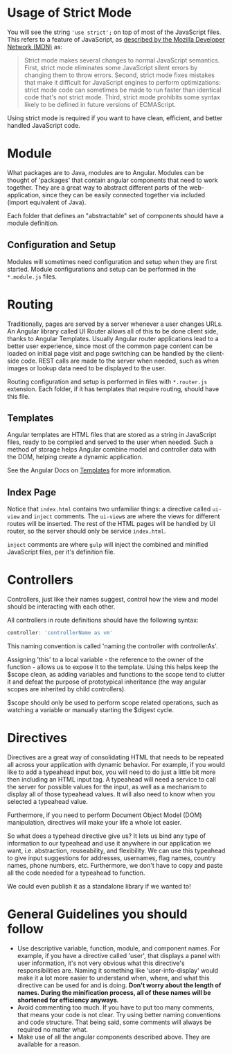 # Usage of Strict Mode #
You will see the string `'use strict';` on top of most of the JavaScript files. This refers to a feature of JavaScript,
as [described by the Mozilla Developer Network (MDN)](https://developer.mozilla.org/en-US/docs/Web/JavaScript/Reference/Strict_mode) as:

> Strict mode makes several changes to normal JavaScript semantics. First, strict mode eliminates some JavaScript silent 
> errors by changing them to throw errors. Second, strict mode fixes mistakes that make it difficult for JavaScript 
> engines to perform optimizations: strict mode code can sometimes be made to run faster than identical code that's not 
> strict mode. Third, strict mode prohibits some syntax likely to be defined in future versions of ECMAScript.

Using strict mode is required if you want to have clean, efficient, and better handled JavaScript code.

# Module #
What packages are to Java, modules are to Angular. Modules can be thought of 'packages' that contain angular components
that need to work together. They are a great way to abstract different parts of the web-application, since they can be easily
connected together via included (import equivalent of Java).

Each folder that defines an "abstractable" set of components should have a module definition.

## Configuration and Setup ##
Modules will sometimes need configuration and setup when they are first started. Module configurations and setup can
be performed in the `*.module.js` files.

# Routing #
Traditionally, pages are served by a server whenever a user changes URLs. An Angular library called UI Router allows
all of this to be done client side, thanks to Angular Templates. Usually Angular router applications lead to a better user
experience, since most of the common page content can be loaded on initial page visit and page switching can be handled
by the client-side code. REST calls are made to the server when needed, such as when images or lookup data need to be
displayed to the user.

Routing configuration and setup is performed in files with `*.router.js` extension. Each folder, if it has templates
that require routing, should have this file.

## Templates ##
Angular templates are HTML files that are stored as a string in JavaScript files, ready to be compiled and served
to the user when needed. Such a method of storage helps Angular combine model and controller data with the DOM, helping
create a dynamic application.

See the Angular Docs on [Templates](https://docs.angularjs.org/guide/templates) for more information.

## Index Page ##
Notice that `index.html` contains two unfamiliar things: a directive called `ui-view` and `inject` comments. The `ui-view`s
are where the views for different routes will be inserted. The rest of the HTML pages will be handled by UI router, so
the server should only be service `index.html`.

`inject` comments are where `gulp` will inject the combined and minified JavaScript files, per it's definition file.

# Controllers #
Controllers, just like their names suggest, control how the view and model should be interacting with each other.

All controllers in route definitions should have the following syntax:

```js
controller: 'controllerName as vm'
```

This naming convention is called 'naming the controller with controllerAs'.

Assigning 'this' to a local variable - the reference to the owner of the function - allows us to expose it to the
template. Using this helps keep the $scope clean, as adding variables and functions to the scope tend to clutter
it and defeat the purpose of prototypical inheritance (the way angular scopes are inherited by child controllers).

$scope should only be used to perform scope related operations, such as watching a variable or manually starting
the $digest cycle.

# Directives #
Directives are a great way of consolidating HTML that needs to be repeated all across your application with dynamic
behavior. For example, if you would like to add a typeahead input box, you will need to do just a little bit more then
including an HTML input tag. A typeahead will need a service to call the server for possible values for the input, as 
well as a mechanism to display all of those typeahead values. It will also need to know when you selected a typeahead
value.

Furthermore, if you need to perform Document Object Model (DOM) manipulation, directives will make your life a whole
lot easier.

So what does a typehead directive give us? It lets us bind any type of information to our typeahead and use it anywhere
in our application we want, i.e. abstraction, reuseability, and flexibility. We can use this typeahead to give input
suggestions for addresses, usernames, flag names, country names, phone numbers, etc. Furthermore, we don't have to copy
and paste all the code needed for a typeahead to function.

We could even publish it as a standalone library if we wanted to!

# General Guidelines you should follow #
* Use descriptive variable, function, module, and component names. For example, if you have a directive called 'user',
that displays a panel with user information, it's not very obvious what this directive's responsibilities are. Naming it
something like 'user-info-display' would make it a lot more easier to understand when, where, and what this directive can
be used for and is doing. **Don't worry about the length of names. During the minification process, all of these
names will be shortened for efficiency anyways**.
* Avoid commenting too much. If you have to put too many comments, that means your code is not clear. Try using better
naming conventions and code structure. That being said, some comments will always be required no matter what.
* Make use of all the angular components described above. They are available for a reason.